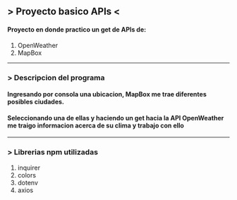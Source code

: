## > Proyecto basico APIs <

#### Proyecto en donde practico un get de APIs de: 
1. OpenWeather 
2. MapBox
   
---
### > Descripcion del programa 

#### Ingresando por consola una ubicacion, MapBox me trae diferentes posibles ciudades.
#### Seleccionando una de ellas y haciendo un get hacia la API OpenWeather me traigo informacion acerca de su clima y trabajo con ello

---

### > Librerias npm utilizadas 
1. inquirer
2. colors
3. dotenv
4. axios
